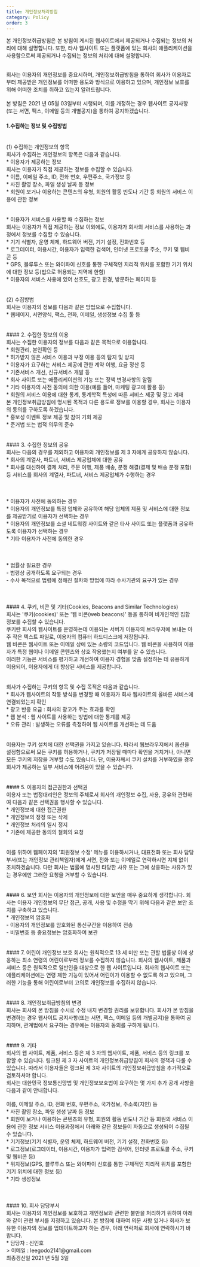 ```yaml
---
title: 개인정보처리방침
category: Policy
order: 3
---
```



본 개인정보취급방침은 본 방침이 게시된 웹사이트에서 제공되거나 수집되는 정보의 처리에 대해 설명합니다. 또한, 타사 웹사이트 또는 플랫폼에 있는 회사의 애플리케이션을 사용함으로써 제공되거나 수집되는 정보의 처리에 대해 설명합니다.
<br/>
<br/>

회사는 이용자의 개인정보를 중요시하며, 개인정보취급방침을 통하여 회사가 이용자로부터 제공받은 개인정보를 어떠한 용도와 방식으로 이용하고 있으며, 개인정보 보호를 위해 어떠한 조치를 취하고 있는지 알려드립니다.
<br/>
<br/>
본 방침은 2021 년 05월 03일부터 시행되며, 이를 개정하는 경우 웹사이트 공지사항(또는 서면, 팩스, 이메일 등의 개별공지)을 통하여 공지하겠습니다.
<br/>
#### 1.수집하는 정보 및 수집방법
<br/>
(1) 수집하는 개인정보의 항목
<br/>
회사가 수집하는 개인정보의 항목은 다음과 같습니다.
<br/>
* 이용자가 제공하는 정보
<br/>
회사는 이용자가 직접 제공하는 정보를 수집할 수 있습니다.
<br/>
* 이름, 이메일 주소, ID, 전화 번호, 우편주소, 국가정보 등
<br/>
* 사진 촬영 장소, 파일 생성 날짜 등 정보
<br/>
* 회원이 보거나 이용하는 콘텐츠의 유형, 회원의 활동 빈도나 기간 등 회원의 서비스
이용에 관한 정보
<br/>
<br/>
<br/>
* 이용자가 서비스를 사용할 때 수집하는 정보
<br/>
회사는 이용자가 직접 제공하는 정보 이외에도, 이용자가 회사의 서비스를 사용하는 과정에서 정보를 수집할 수 있습니다.
<br/>
* 기기 식별자, 운영 체제, 하드웨어 버전, 기기 설정, 전화번호 등
<br/>
* 로그데이터, 이용시간, 이용자가 입력한 검색어, 인터넷 프로토콜 주소, 쿠키 및 웹비콘
등
<br/>
* GPS, 블루투스 또는 와이파이 신호를 통한 구체적인 지리적 위치를 포함한 기기
위치에 대한 정보 등(법으로 허용되는 지역에 한함)
<br/>
* 이용자의 서비스 사용에 있어 선호도, 광고 환경, 방문하는 페이지 등
<br/>
<br/>
<br/>
(2) 수집방법
<br/>
회사는 이용자의 정보를 다음과 같은 방법으로 수집합니다.
<br/>
* 웹페이지, 서면양식, 팩스, 전화, 이메일, 생성정보 수집 툴 등
<br/>
<br/>
<br/>
#### 2. 수집한 정보의 이용
<br/>
회사는 수집한 이용자의 정보를 다음과 같은 목적으로 이용합니다.
<br/>
* 회원관리, 본인확인 등
<br/>
* 허가받지 않은 서비스 이용과 부정 이용 등의 탐지 및 방지
<br/>
* 이용자가 요구하는 서비스 제공에 관한 계약 이행, 요금 정산 등
<br/>
* 기존서비스 개선, 신규서비스 개발 등
<br/>
* 회사 사이트 또는 애플리케이션의 기능 또는 정책 변경사항의 알림
<br/>
* 기타 이용자의 사전 동의에 의한 이용(예를 들어, 마케팅 광고에 활용 등)
<br/>
* 회원의 서비스 이용에 대한 통계, 통계학적 특성에 따른 서비스 제공 및 광고 게재
<br/>
본 개인정보취급방침에 명시된 목적과 다른 용도로 정보를 이용할 경우, 회사는 이용자의 동의를 구하도록 하겠습니다.
<br/>
* 홍보성 이벤트 정보 제공 및 참여 기회 제공
<br/>
* 준거법 또는 법적 의무의 준수
<br/>
<br/>
<br/>
#### 3. 수집한 정보의 공유
<br/>
회사는 다음의 경우를 제외하고 이용자의 개인정보를 제 3 자에게 공유하지 않습니다.
<br/>
* 회사의 계열사, 파트너, 서비스 제공업체에 대한 공유
<br/>
* 회사를 대신하여 결제 처리, 주문 이행, 제품 배송, 분쟁 해결(결제 및 배송 분쟁 포함) 등
서비스를 회사의 계열사, 파트너, 서비스 제공업체가 수행하는 경우
<br/>
<br/>
<br/>
<br/>
* 이용자가 사전에 동의하는 경우
<br/>
* 이용자의 개인정보를 특정 업체와 공유하여 해당 업체의 제품 및 서비스에 대한 정보를 제공받기로 이용자가 선택하는 경우
<br/>
* 이용자의 개인정보를 소셜 네트워킹 사이트와 같은 타사 사이트 또는 플랫폼과 공유하도록
이용자가 선택하는 경우
<br/>
* 기타 이용자가 사전에 동의한 경우
<br/>
<br/>
<br/>
<br/>
* 법률상 필요한 경우
<br/>
- 법령상 공개하도록 요구되는 경우
<br/>
- 수사 목적으로 법령에 정해진 절차와 방법에 따라 수사기관의 요구가 있는 경우
<br/>
<br/>
<br/>
<br/>
#### 4. 쿠키, 비콘 및 기타(Cookies, Beacons and Similar Technologies)
<br/>
회사는 '쿠키(cookies)' 또는 '웹 비콘(web beacons)' 등을 통하여 비개인적인 집합정보를 수집할 수 있습니다.
<br/>
쿠키란 회사의 웹사이트를 운영하는데 이용되는 서버가 이용자의 브라우저에 보내는 아주 작은 텍스트 파일로, 이용자의 컴퓨터 하드디스크에 저장됩니다.
<br/>
웹 비콘은 웹사이트 또는 이메일 상에 있는 소량의 코드입니다. 웹 비콘을 사용하여 이용자가 특정 웹이나 이메일 콘텐츠와 상호 작용했는지 여부를 알 수 있습니다.
<br/>
이러한 기능은 서비스를 평가하고 개선하여 이용자 경험을 맞춤 설정하는 데 유용하게 이용되어, 이용자에게 더 향상된 서비스를 제공합니다.
<br/>
<br/>
<br/>
회사가 수집하는 쿠키의 항목 및 수집 목적은 다음과 같습니다.
<br/>
* 회사가 웹사이트의 작동 방식을 변경할 때 이용자가 회사 웹사이트의 올바른 서비스에
연결되었는지 확인
<br/>
* 광고 반응 요금 : 회사의 광고가 주는 효과를 확인
<br/>
* 웹 분석 : 웹 사이트를 사용하는 방법에 대한 통계를 제공
<br/>
* 오류 관리 : 발생하는 오류를 측정하여 웹 사이트를 개선하는 데 도움
<br/>
<br/>
<br/>
이용자는 쿠키 설치에 대한 선택권을 가지고 있습니다. 따라서 웹브라우저에서 옵션을 설정함으로써 모든 쿠키를 허용하거나, 쿠키가 저장될 때마다 확인을 거치거나, 아니면 모든 쿠키의 저장을 거부할 수도 있습니다. 단, 이용자께서 쿠키 설치를 거부하였을 경우 회사가 제공하는 일부 서비스에 어려움이 있을 수 있습니다.
<br/>
<br/>
<br/>
#### 5. 이용자의 접근권한과 선택권
<br/>
이용자 또는 법정대리인은 정보의 주체로서 회사의 개인정보 수집, 사용, 공유와 관련하여 다음과 같은 선택권을 행사할 수 있습니다.
<br/>
* 개인정보에 대한 접근권한
<br/>
* 개인정보의 정정 또는 삭제
<br/>
* 개인정보 처리의 일시 정지
<br/>
* 기존에 제공한 동의의 철회의 요청
<br/>
<br/>
<br/>
이를 위하여 웹페이지의 '회원정보 수정' 메뉴를 이용하시거나, 대표전화 또는 회사 담당부서(또는 개인정보 관리책임자)에게 서면, 전화 또는 이메일로 연락하시면 지체 없이 조치하겠습니다. 다만 회사는 법률에 명시된 타당한 사유 또는 그에 상응하는 사유가 있는 경우에만 그러한 요청을 거부할 수 있습니다.
<br/>
<br/>
<br/>
#### 6. 보안
회사는 이용자의 개인정보에 대한 보안을 매우 중요하게 생각합니다. 회사는 이용자 개인정보의 무단 접근, 공개, 사용 및 수정을 막기 위해 다음과 같은 보안 조치를 구축하고 있습니다. 
<br/>
* 개인정보의 암호화
<br/>
- 이용자의 개인정보를 암호화된 통신구간을 이용하여 전송
<br/>
- 비밀번호 등 중요정보는 암호화하여 보관
<br/>
<br/>
<br/>
#### 7. 어린이 개인정보 보호
회사는 원칙적으로 13 세 미만 또는 관할 법률상 이에 상응하는 최소 연령의 어린이로부터 정보를 수집하지 않습니다. 회사의 웹사이트, 제품과 서비스 등은 원칙적으로 일반인을 대상으로 한 웹 사이트입니다. 회사의 웹사이트 또는 애플리케이션에는 연령 제한 기능이 있어서 어린이가 이용할 수 없도록 하고 있으며, 그러한 기능을 통해 어린이로부터 고의로 개인정보를 수집하지 않습니다. 
<br/>
<br/>
<br/>
#### 8. 개인정보취급방침의 변경
<br/>
회사는 회사의 본 방침을 수시로 수정 내지 변경할 권리를 보유합니다. 회사가 본 방침을 변경하는 경우 웹사이트 공지사항(또는 서면, 팩스, 이메일 등의 개별공지)을 통하여 공지하며, 관계법에서 요구하는 경우에는 이용자의 동의를 구하게 됩니다.
<br/>
<br/>
<br/>
#### 9. 기타
<br/>
회사의 웹 사이트, 제품, 서비스 등은 제 3 자의 웹사이트, 제품, 서비스 등의 링크를 포함할 수
있습니다. 링크된 제 3 자 사이트의 개인정보취급방침이 회사의 정책과 다룰 수 있습니다. 따라서 이용자들은 링크된 제 3자 사이트의 개인정보취급방침을 추가적으로 검토하셔야 합니다.
<br/>
회사는 대한민국 정보통신망법 및 개인정보보호법이 요구하는 몇 가지 추가 공개 사항을 다음과 같이 안내합니다.
<br/>
<br/>
이름, 이메일 주소, ID, 전화 번호, 우편주소, 국가정보, 주소록(지인) 등
<br/>
* 사진 촬영 장소, 파일 생성 날짜 등 정보
<br/>
* 회원이 보거나 이용하는 콘텐츠의 유형, 회원의 활동 빈도나 기간 등 회원의 서비스 이용에 관한 정보 서비스 이용과정에서 아래와 같은 정보들이 자동으로 생성되어 수집될 수 있습니다.
<br/>
* 기기정보(기기 식별자, 운영 체제, 하드웨어 버전, 기기 설정, 전화번호 등)
<br/>
* 로그정보(로그데이터, 이용시간, 이용자가 입력한 검색어, 인터넷 프로토콜 주소, 쿠키 및 웹비콘 등)
<br/>
* 위치정보(GPS, 블루투스 또는 와이파이 신호를 통한 구체적인 지리적 위치를 포함한 기기 위치에 대한 정보 등)
<br/>
* 기타 생성정보
<br/>
<br/>
<br/>
<br/>
#### 10. 회사 담당부서
<br/>
회사는 이용자의 개인정보를 보호하고 개인정보와 관련한 불만을 처리하기 위하여 아래와 같이 관련 부서를 지정하고 있습니다. 본 방침에 대하여 의문 사항 있거나 회사가 보유한 이용자의 정보를 업데이트하고자 하는 경우, 아래 연락처로 회사에 연락하시기 바랍니다.
<br/>
* 담당자 : 신인호
<br/>
> 이메일 : leegodo2141@gmail.com
<br/>
최종갱신일 2021 년 5월 3일


